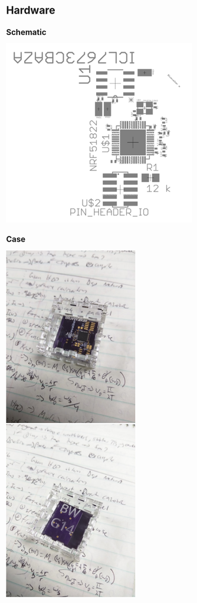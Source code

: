 Hardware
===

Schematic
---
<img src="Images/schematic.png" alt="Schematic" width=600>

Case
---
<img src="Images/case_1.jpg" alt="Schematic" width=350>
<img src="Images/case_2.jpg" alt="Schematic" width=350>


